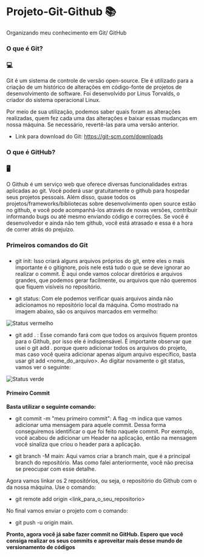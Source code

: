 # Projeto-Git-Github 📚
Organizando meu conhecimento em Git/ GitHub 

### O que é Git? <h3> 💻
  
  Git é um sistema de controle de versão open-source. Ele é utilizado para a criação de um histórico de alterações em código-fonte de projetos de desenvolvimento de software. Foi desenvolvido por Linus Torvalds, o criador do sistema operacional Linux.

Por meio de sua utilização, podemos saber quais foram as alterações realizadas, quem fez cada uma das alterações e baixar essas mudanças em nossa máquina. Se necessário, revertê-las para uma versão anterior.
  
* Link para download do Git: <https://git-scm.com/downloads>
  
  
### O que é GitHub? <h3> 🖥
  
  O Github é um serviço web que oferece diversas funcionalidades extras aplicadas ao git. Você poderá usar gratuitamente o github para hospedar seus projetos pessoais. Além disso, quase todos os projetos/frameworks/bibliotecas sobre desenvolvimento open source estão no github, e você pode acompanhá-los através de novas versões, contribuir informando bugs ou até mesmo enviando código e correções. Se você é desenvolvedor e ainda não tem github, você está atrasado e essa é a hora de correr atrás do prejuízo.

  
  
### Primeiros comandos do Git <h3>
  
  * git init: Isso criará alguns arquivos próprios do git, entre eles o mais importante é o gitignore, pois nele está tudo o que se deve ignorar ao realizar o commit. É aqui onde vamos colocar diretórios e arquivos grandes, que podemos gerar facilmente, ou arquivos que não queremos que fiquem visíveis no repositório.
  
  * git status: Com ele podemos verificar quais arquivos ainda não adicionamos no repositório local da máquina. Como mostrado na imagem abaixo, são os arquivos marcados em vermelho:
  
  ![Status vermelho](https://blog.cod3r.com.br/wp-content/uploads/2021/01/status_vermelho.png)
  
  
  
  
  * git add . : Esse comando fará com que todos os arquivos fiquem prontos para o Github, por isso ele é indispensável. É importante observar que usei o git add . porque quero adicionar todos os arquivos do projeto, mas caso você queira adicionar apenas algum arquivo específico, basta usar git add <nome_do_arquivo>.
  Ao digitar novamente o git status, vamos ver o seguinte:
  
  ![Status verde](https://blog.cod3r.com.br/wp-content/uploads/2021/01/status_verde.png)
  
  
  #### Primeiro Commit <h4>
  
  **Basta utilizar o seguinte comando:**
  
  * git commit -m "meu primeiro commit": A flag -m indica que vamos adicionar uma mensagem para aquele commit. Dessa forma conseguiremos identificar o que foi feito naquele commit. Por exemplo, você acabou de adicionar um Header na aplicação, então na mensagem você sinaliza que criou o header para a aplicação.
  
  
  * git branch -M main: Aqui vamos criar a branch main, que é a principal branch do repositório. Mas como falei anteriormente, você não precisa se preocupar com esse detalhe.
  
  Agora vamos linkar os 2 repositórios, ou seja, o repositório do Github com o da nossa máquina. Use o comando:
  
  * git remote add origin <link_para_o_seu_repositorio>
  
  
  No final vamos enviar o projeto com o comando:
  
  * git push -u origin main.
  
  
  **Pronto, agora você já sabe fazer commit no GitHub. Espero que você consiga realizar os seus commits e aproveitar mais desse mundo de versionamento de códigos**

  
  
  
  
  
  
